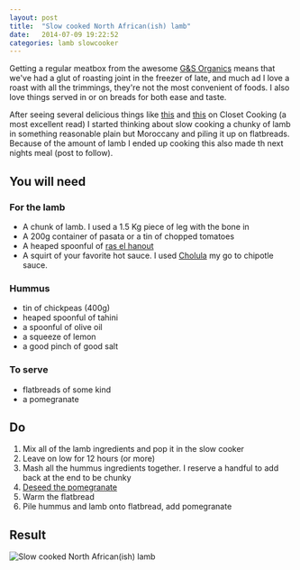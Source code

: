 ```yaml
---
layout: post
title:  "Slow cooked North African(ish) lamb"
date:   2014-07-09 19:22:52
categories: lamb slowcooker
---
```


Getting a regular meatbox from the awesome [G&S Organics](http://www.gandsorganics.com/) means that we've had a glut of roasting joint in the freezer of late, and much ad I love a roast with all the trimmings, they're not the most convenient of foods.  I also love things served in or on breads for both ease and taste.

After seeing several delicious things like [this](http://www.closetcooking.com/2013/10/pork-tinga-tacos.html) and [this](http://www.closetcooking.com/2013/05/carnitas-tacos.html) on Closet Cooking (a most excellent read) I started thinking about slow cooking a chunky of lamb in something reasonable plain but Moroccany and piling it up on flatbreads.  Because of the amount of lamb I ended up cooking this also made th next nights meal (post to follow).

## You will need

### For the lamb
* A chunk of lamb.  I used a 1.5 Kg piece of leg with the bone in
* A 200g container of pasata or a tin of chopped tomatoes
* A heaped spoonful of [ras el hanout](http://www.amazon.co.uk/s/?_encoding=UTF8&camp=3194&creative=21334&linkCode=shr&tag=wwwcoldclimat-21&rl=search-alias%3Daps&field-keywords=ras%20el%20hanout)
* A squirt of your favorite hot sauce.  I used [Cholula](http://www.amazon.co.uk/gp/product/B005X8241W?ie=UTF8&camp=3194&creative=21330&creativeASIN=B005X8241W&linkCode=shr&tag=wwwcoldclimat-21&qid=1404940026&sr=8-9) my go to chipotle sauce.

### Hummus

* tin of chickpeas (400g)
* heaped spoonful of tahini
* a spoonful of olive oil
* a squeeze of lemon
* a good pinch of good salt

### To serve

* flatbreads of some kind
* a pomegranate 


## Do

1. Mix all of the lamb ingredients and pop it in the slow cooker
2. Leave on low for 12 hours (or more)
3. Mash all the hummus ingredients together.  I reserve a handful to add back at the end to be chunky
4. [Deseed the pomegranate](http://lifehacker.com/5895852/deseed-a-pomegranate-in-10-seconds-using-a-wooden-spoon)
5. Warm the flatbread
6. Pile hummus and lamb onto flatbread, add pomegranate

## Result

![Slow cooked North African(ish) lamb](https://lh5.googleusercontent.com/-Xp0qfaAxo6k/U7w3KD8Ky3I/AAAAAAAAEdE/WcgbZfE_vas/w497-h663-no/IMG_20140708_191442.jpg "Title")